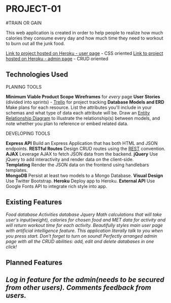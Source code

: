 # PROJECT-01
#TRAIN OR GAIN

This web application is created in order to help people to realize how much calories they consume every day and how much time they need to workout to burn out all the junk food.

[Link to project hosted on Heroku - user page](https://trainorgain.herokuapp.com/) - CSS oriented
[Link to project hosted on Heroku - admin page](https://trainorgain.herokuapp.com/admin) - CRUD oriented

## Technologies Used

PLANING TOOLS

**Minimum Viable Product Scope**
**Wireframes** for _every_ page
**User Stories** (divided into sprints) - [Trello](https://trello.com/) for project tracking
**Database Models and ERD** Make plans for each resource.  List the attributes you'll include in your schemas and what type of data each attribute will be. Draw an [Entity Relationship Diagram](https://www.google.com/search?tbm=isch&q=database%20table%20relationships%20drawing) to illustrate the relationship(s) between models, and note whether you plan to reference or embed related data.

DEVELOPING TOOLS

**Express API** Build an Express Application that has both HTML and JSON endpoints.
**RESTful Routes** Design  CRUD routes using the [REST](http://restfulrouting.com/mappings/resources) convention.
**AJAX** Leverage AJAX to fetch JSON data from the backend.
**jQuery** Use jQuery to add interactivity and render data on the client-side.  
**Templating** Render the JSON data on the frontend using handlebars templates.  
**MongoDB** Persist at least two models to a Mongo Database.
**Visual Design** Use Twitter Bootstrap.
**Heroku** Deploy app to Heroku.
**External API** Use Google Fonts API to integrate rich style into app.

## Existing Features

*Food database*
*Activities database*
*Jquery Math calculations that will take user's input(weight), calories for chosen food and MET data for activity and will return workout time for each activity.*
*Beautifully styles main user page with artificial intelligence feature. This application literally talk to you when you press start. Don't forget to turn on sound!*
*Perfectly arranged admin page with all the CRUD abilities: add, edit and delete databases in one click!*

## Planned Features

*Log in feature for the admin(needs to be secured from other users).*
*Comments feedback from users.*
---
